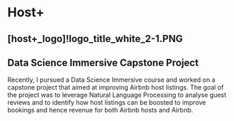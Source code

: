 # Host+
[host+_logo]!logo_title_white_2-1.PNG
---

## Data Science Immersive Capstone Project

Recently, I pursued a Data Science Immersive course and worked on a capstone project that aimed at improving Airbnb host listings. The goal of the project was to leverage Natural Language Processing to analyse guest reviews and to identify how host listings can be boosted to improve bookings and hence revenue for both Airbnb hosts and Airbnb.
